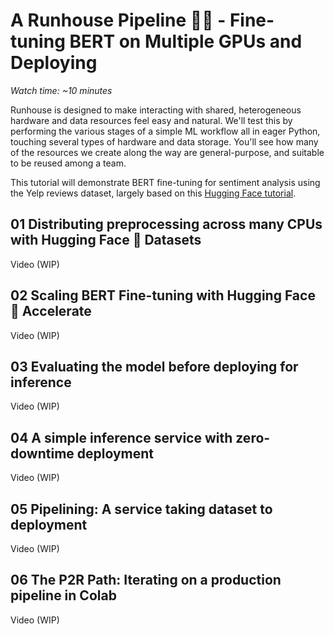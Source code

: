 # A Runhouse Pipeline 👩‍🔧 - Fine-tuning BERT on Multiple GPUs and Deploying

_Watch time: ~10 minutes_

Runhouse is designed to make interacting with shared, heterogeneous
hardware and data resources feel easy and natural. We'll test this 
by performing the various stages of a simple ML workflow all in
eager Python, touching several types of hardware and data 
storage. You'll see how many of the resources we create along
the way are general-purpose, and suitable to be reused among 
a team.

This tutorial will demonstrate BERT fine-tuning for sentiment analysis
using the Yelp reviews dataset, largely based on this [Hugging Face 
tutorial](https://huggingface.co/docs/transformers/training).

## 01 Distributing preprocessing across many CPUs with Hugging Face 🤗 Datasets

Video (WIP)

## 02 Scaling BERT Fine-tuning with Hugging Face 🤗 Accelerate

Video (WIP)

## 03 Evaluating the model before deploying for inference

Video (WIP)

## 04 A simple inference service with zero-downtime deployment

Video (WIP)

## 05 Pipelining: A service taking dataset to deployment

Video (WIP)

## 06 The P2R Path: Iterating on a production pipeline in Colab

Video (WIP)
